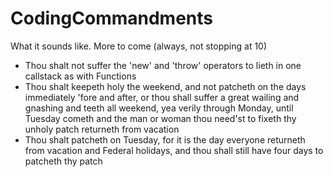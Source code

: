 # CodingCommandments
What it sounds like. More to come (always, not stopping at 10)

* Thou shalt not suffer the 'new' and 'throw' operators to lieth in one callstack as with Functions
* Thou shalt keepeth holy the weekend, and not patcheth on the days immediately 'fore and after, or thou shall suffer a great wailing and gnashing and teeth all weekend, yea verily through Monday, until Tuesday cometh and the man or woman thou need'st to fixeth thy unholy patch returneth from vacation
* Thou shalt patcheth on Tuesday, for it is the day everyone returneth from vacation and Federal holidays, and thou shall still have four days to patcheth thy patch
